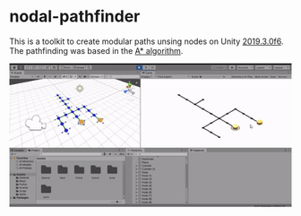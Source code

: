 # nodal-pathfinder
This is a toolkit to create modular paths unsing nodes on Unity [2019.3.0f6](https://unity3d.com/pt/unity/whats-new/2019.3.0 "Release Notes"). The pathfinding was based in the [A* algorithm](http://theory.stanford.edu/~amitp/GameProgramming/AStarComparison.html#the-a-star-algorithm "An introduction to A* Algorithm").

![Nodal Pathfinder demo](demo-gif.gif)
